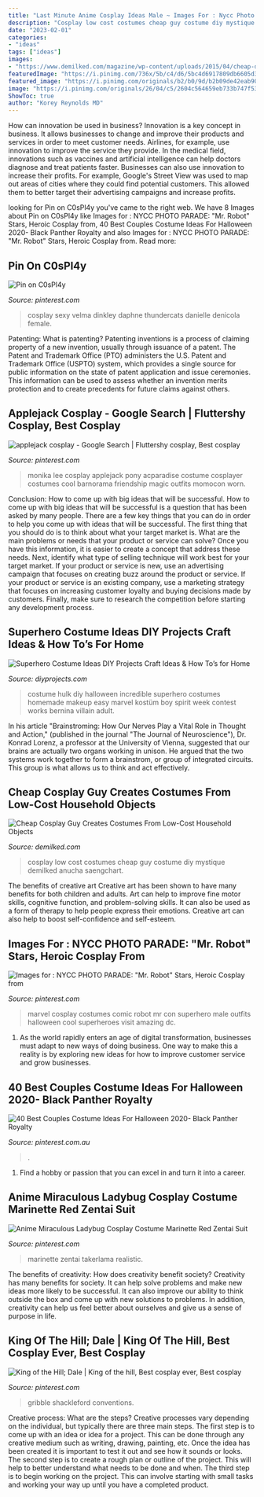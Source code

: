 ```yaml
---
title: "Last Minute Anime Cosplay Ideas Male ~ Images For : Nycc Photo Parade: &quot;mr. Robot&quot; Stars, Heroic Cosplay From"
description: "Cosplay low cost costumes cheap guy costume diy mystique demilked anucha saengchart"
date: "2023-02-01"
categories:
- "ideas"
tags: ["ideas"]
images:
- "https://www.demilked.com/magazine/wp-content/uploads/2015/04/cheap-diy-costume-low-cost-cosplay-anucha-saengchart-26.jpg"
featuredImage: "https://i.pinimg.com/736x/5b/c4/d6/5bc4d6917809db6605d3e0bf188e8512.jpg"
featured_image: "https://i.pinimg.com/originals/b2/b0/9d/b2b09de42eab9092f256520f296f6ba8.jpg"
image: "https://i.pinimg.com/originals/26/04/c5/2604c564659eb733b747f5378429ea36.jpg"
ShowToc: true
author: "Korey Reynolds MD"
---
```



How can innovation be used in business?
Innovation is a key concept in business. It allows businesses to change and improve their products and services in order to meet customer needs. Airlines, for example, use innovation to improve the service they provide. In the medical field, innovations such as vaccines and artificial intelligence can help doctors diagnose and treat patients faster. Businesses can also use innovation to increase their profits. For example, Google's Street View was used to map out areas of cities where they could find potential customers. This allowed them to better target their advertising campaigns and increase profits.

	

		
looking for Pin on C0sPl4y you've came to the right web. We have 8 Images about Pin on C0sPl4y like Images for : NYCC PHOTO PARADE: &quot;Mr. Robot&quot; Stars, Heroic Cosplay from, 40 Best Couples Costume Ideas For Halloween 2020- Black Panther Royalty and also Images for : NYCC PHOTO PARADE: &quot;Mr. Robot&quot; Stars, Heroic Cosplay from. Read more:
		
    
## Pin On C0sPl4y

<img loading=lazy src="https://i.pinimg.com/736x/5b/c4/d6/5bc4d6917809db6605d3e0bf188e8512.jpg" onerror="this.onerror=null;this.src='https://tse1.mm.bing.net/th?id=OIP.NBWyzBxmR4Mct7nZl-o3kAHaLH&amp;pid=15.1';" alt="Pin on C0sPl4y">

_Source: pinterest.com_

>cosplay sexy velma dinkley daphne thundercats danielle denicola female. 

	

Patenting: What is patenting?
Patenting inventions is a process of claiming property of a new invention, usually through issuance of a patent. The Patent and Trademark Office (PTO) administers the U.S. Patent and Trademark Office (USPTO) system, which provides a single source for public information on the state of patent application and issue ceremonies. This information can be used to assess whether an invention merits protection and to create precedents for future claims against others.

    
## Applejack Cosplay - Google Search | Fluttershy Cosplay, Best Cosplay

<img loading=lazy src="https://i.pinimg.com/originals/b2/b0/9d/b2b09de42eab9092f256520f296f6ba8.jpg" onerror="this.onerror=null;this.src='https://tse1.mm.bing.net/th?id=OIP.EvG1fWO3YtRFtFu2wakEpAHaLK&amp;pid=15.1';" alt="applejack cosplay - Google Search | Fluttershy cosplay, Best cosplay">

_Source: pinterest.com_

>monika lee cosplay applejack pony acparadise costume cosplayer costumes cool barnorama friendship magic outfits momocon worn. 

	

Conclusion: How to come up with big ideas that will be successful.
How to come up with big ideas that will be successful is a question that has been asked by many people. There are a few key things that you can do in order to help you come up with ideas that will be successful. The first thing that you should do is to think about what your target market is. What are the main problems or needs that your product or service can solve? Once you have this information, it is easier to create a concept that address these needs. Next, identify what type of selling technique will work best for your target market. If your product or service is new, use an advertising campaign that focuses on creating buzz around the product or service. If your product or service is an existing company, use a marketing strategy that focuses on increasing customer loyalty and buying decisions made by customers. Finally, make sure to research the competition before starting any development process.

    
## Superhero Costume Ideas DIY Projects Craft Ideas &amp; How To’s For Home

<img loading=lazy src="https://diyprojects.com/wp-content/uploads/2015/10/20-DIY-Superhero-Costume-Ideas-DIY-The-Hulk-Costume.jpg" onerror="this.onerror=null;this.src='https://tse3.mm.bing.net/th?id=OIP.1cX7Ku77X-2XzCQ9FsPJiAHaNX&amp;pid=15.1';" alt="Superhero Costume Ideas DIY Projects Craft Ideas &amp; How To’s for Home">

_Source: diyprojects.com_

>costume hulk diy halloween incredible superhero costumes homemade makeup easy marvel kostüm boy spirit week contest works bernina villain adult. 

	

In his article "Brainstroming: How Our Nerves Play a Vital Role in Thought and Action," (published in the journal "The Journal of Neuroscience"), Dr. Konrad Lorenz, a professor at the University of Vienna, suggested that our brains are actually two organs working in unison. He argued that the two systems work together to form a brainstrom, or group of integrated circuits. This group is what allows us to think and act effectively.

    
## Cheap Cosplay Guy Creates Costumes From Low-Cost Household Objects

<img loading=lazy src="https://www.demilked.com/magazine/wp-content/uploads/2015/04/cheap-diy-costume-low-cost-cosplay-anucha-saengchart-26.jpg" onerror="this.onerror=null;this.src='https://tse1.mm.bing.net/th?id=OIP.aw2p7lTsRcG4qoAYjVbbmgHaFl&amp;pid=15.1';" alt="Cheap Cosplay Guy Creates Costumes From Low-Cost Household Objects">

_Source: demilked.com_

>cosplay low cost costumes cheap guy costume diy mystique demilked anucha saengchart. 

	

The benefits of creative art
Creative art has been shown to have many benefits for both children and adults. Art can help to improve fine motor skills, cognitive function, and problem-solving skills. It can also be used as a form of therapy to help people express their emotions. Creative art can also help to boost self-confidence and self-esteem.

    
## Images For : NYCC PHOTO PARADE: &quot;Mr. Robot&quot; Stars, Heroic Cosplay From

<img loading=lazy src="https://i.pinimg.com/originals/26/04/c5/2604c564659eb733b747f5378429ea36.jpg" onerror="this.onerror=null;this.src='https://tse2.mm.bing.net/th?id=OIP.gKLJM1oqGbbYygVKsZ55lQHaLH&amp;pid=15.1';" alt="Images for : NYCC PHOTO PARADE: &quot;Mr. Robot&quot; Stars, Heroic Cosplay from">

_Source: pinterest.com_

>marvel cosplay costumes comic robot mr con superhero male outfits halloween cool superheroes visit amazing dc. 

	

1. As the world rapidly enters an age of digital transformation, businesses must adapt to new ways of doing business. One way to make this a reality is by exploring new ideas for how to improve customer service and grow businesses.

    
## 40 Best Couples Costume Ideas For Halloween 2020- Black Panther Royalty

<img loading=lazy src="https://i.pinimg.com/originals/78/4b/75/784b75ac44ff6db79a58d4cbfbb7cee2.png" onerror="this.onerror=null;this.src='https://tse3.mm.bing.net/th?id=OIP.ZRPTT7IyaNHRurv7UfpiVAHaJ4&amp;pid=15.1';" alt="40 Best Couples Costume Ideas For Halloween 2020- Black Panther Royalty">

_Source: pinterest.com.au_

>. 

	

1. Find a hobby or passion that you can excel in and turn it into a career.

    
## Anime Miraculous Ladybug Cosplay Costume Marinette Red Zentai Suit

<img loading=lazy src="https://i.pinimg.com/736x/50/e8/ea/50e8eaa2228622b65fe070a35e0287cd.jpg" onerror="this.onerror=null;this.src='https://tse2.mm.bing.net/th?id=OIP.B1oWJIyeiXAyJhyGn2fwzwHaHa&amp;pid=15.1';" alt="Anime Miraculous Ladybug Cosplay Costume Marinette Red Zentai Suit">

_Source: pinterest.com_

>marinette zentai takerlama realistic. 

	

The benefits of creativity: How does creativity benefit society?
Creativity has many benefits for society. It can help solve problems and make new ideas more likely to be successful. It can also improve our ability to think outside the box and come up with new solutions to problems. In addition, creativity can help us feel better about ourselves and give us a sense of purpose in life.

    
## King Of The Hill; Dale | King Of The Hill, Best Cosplay Ever, Best Cosplay

<img loading=lazy src="https://i.pinimg.com/originals/82/0a/a3/820aa3d1a4ebf8ce20e75641799efd2e.jpg" onerror="this.onerror=null;this.src='https://tse2.mm.bing.net/th?id=OIP.GGNvWxr3efMoHHicRZgYDQAAAA&amp;pid=15.1';" alt="King of the Hill; Dale | King of the hill, Best cosplay ever, Best cosplay">

_Source: pinterest.com_

>gribble shackleford conventions. 

	

Creative process: What are the steps?
Creative processes vary depending on the individual, but typically there are three main steps. The first step is to come up with an idea or idea for a project. This can be done through any creative medium such as writing, drawing, painting, etc. Once the idea has been created it is important to test it out and see how it sounds or looks. The second step is to create a rough plan or outline of the project. This will help to better understand what needs to be done and when. The third step is to begin working on the project. This can involve starting with small tasks and working your way up until you have a completed product.

